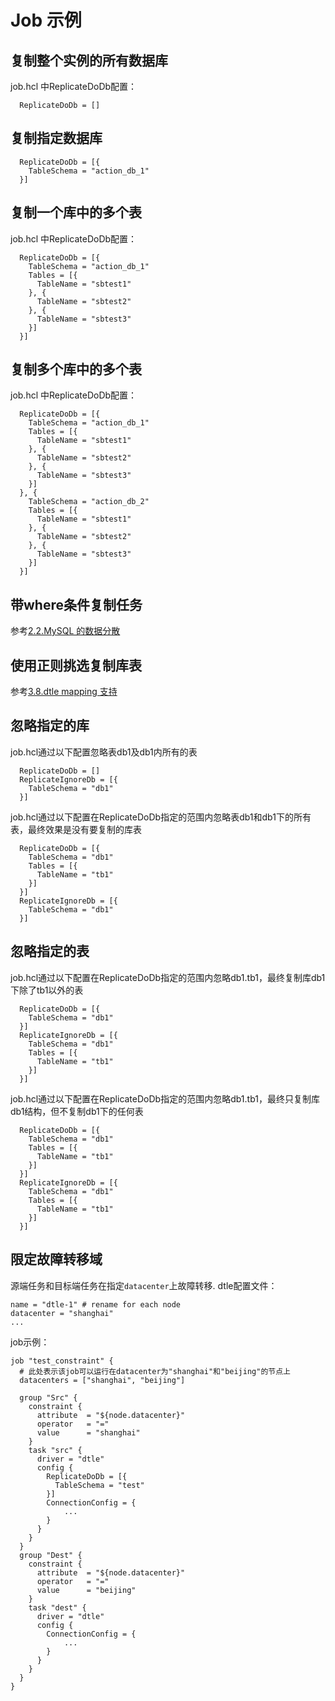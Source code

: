 # Job 示例

## 复制整个实例的所有数据库
job.hcl 中ReplicateDoDb配置：
```
  ReplicateDoDb = []
```

## 复制指定数据库
```
  ReplicateDoDb = [{
    TableSchema = "action_db_1"
  }]
```

## 复制一个库中的多个表
job.hcl 中ReplicateDoDb配置：
```
  ReplicateDoDb = [{
    TableSchema = "action_db_1"
    Tables = [{
      TableName = "sbtest1"
    }, {
      TableName = "sbtest2"
    }, {
      TableName = "sbtest3"
    }]
  }]
```

## 复制多个库中的多个表
job.hcl 中ReplicateDoDb配置：
```
  ReplicateDoDb = [{
    TableSchema = "action_db_1"
    Tables = [{
      TableName = "sbtest1"
    }, {
      TableName = "sbtest2"
    }, {
      TableName = "sbtest3"
    }]
  }, {
    TableSchema = "action_db_2"
    Tables = [{
      TableName = "sbtest1"
    }, {
      TableName = "sbtest2"
    }, {
      TableName = "sbtest3"
    }]
  }]
```

## 带where条件复制任务
参考[2.2.MySQL 的数据分散](../2/2.2_mysql_replication_1_n.md)

## 使用正则挑选复制库表
参考[3.8.dtle mapping 支持](../3/3.8_dtle_mapping.md)

## 忽略指定的库
job.hcl通过以下配置忽略表db1及db1内所有的表
```
  ReplicateDoDb = []
  ReplicateIgnoreDb = [{
    TableSchema = "db1"
  }]
```
job.hcl通过以下配置在ReplicateDoDb指定的范围内忽略表db1和db1下的所有表，最终效果是没有要复制的库表
```
  ReplicateDoDb = [{
    TableSchema = "db1"
    Tables = [{
      TableName = "tb1"
    }]
  }]
  ReplicateIgnoreDb = [{
    TableSchema = "db1"
  }]  
```
## 忽略指定的表
job.hcl通过以下配置在ReplicateDoDb指定的范围内忽略db1.tb1，最终复制库db1下除了tb1以外的表
```
  ReplicateDoDb = [{
    TableSchema = "db1"
  }]
  ReplicateIgnoreDb = [{
    TableSchema = "db1"
    Tables = [{
      TableName = "tb1"
    }]
  }]
```
job.hcl通过以下配置在ReplicateDoDb指定的范围内忽略db1.tb1，最终只复制库db1结构，但不复制db1下的任何表
```
  ReplicateDoDb = [{
    TableSchema = "db1"
    Tables = [{
      TableName = "tb1"
    }]
  }]
  ReplicateIgnoreDb = [{
    TableSchema = "db1"
    Tables = [{
      TableName = "tb1"
    }]
  }]
```
## 限定故障转移域
源端任务和目标端任务在指定`datacenter`上故障转移. 
dtle配置文件：
```
name = "dtle-1" # rename for each node
datacenter = "shanghai"
...
```
job示例：
```
job "test_constraint" {
  # 此处表示该job可以运行在datacenter为"shanghai"和"beijing"的节点上
  datacenters = ["shanghai", "beijing"]

  group "Src" {
    constraint {
      attribute  = "${node.datacenter}"
      operator   = "="
      value      = "shanghai"
    }
    task "src" {
      driver = "dtle"
      config {
        ReplicateDoDb = [{
          TableSchema = "test"
        }]
        ConnectionConfig = {
            ...
        }
      }
    }
  }
  group "Dest" {
    constraint {
      attribute  = "${node.datacenter}"
      operator   = "="
      value      = "beijing"
    }
    task "dest" {
      driver = "dtle"
      config {
        ConnectionConfig = {
            ...
        }
      }
    }
  }
}
```
